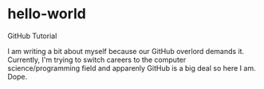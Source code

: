 # hello-world
GitHub Tutorial

I am writing a bit about myself because our GitHub overlord demands it.  Currently, I'm trying to switch careers to the computer science/programming field and apparenly GitHub is a big deal so here I am.  Dope.
